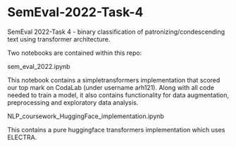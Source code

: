 # SemEval-2022-Task-4
SemEval 2022-Task 4 - binary classification of patronizing/condescending text using transformer architecture.

Two notebooks are contained within this repo:

sem_eval_2022.ipynb

This notebook contains a simpletransformers implementation that scored our top mark on CodaLab (under username arh121).
Along with all code needed to train a model, it also contains functionality for data augmentation, preprocessing and exploratory data analysis.


NLP_coursework_HuggingFace_implementation.ipynb


This contains a pure huggingface transformers implementation which uses ELECTRA. 

